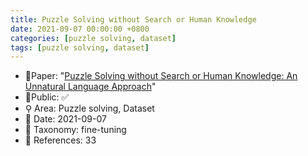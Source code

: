 ```yaml
---
title: Puzzle Solving without Search or Human Knowledge
date: 2021-09-07 00:00:00 +0800
categories: [puzzle solving, dataset]
tags: [puzzle solving, dataset]
---
```


- 📙Paper: "[Puzzle Solving without Search or Human Knowledge: An Unnatural Language Approach](https://semanticscholar.org/paper/Puzzle-Solving-without-Search-or-Human-Knowledge%3A-Noever-Burdick/1c27f107b171ae2578e0a8061c7aa34cd635f51a)"
- 🔑Public: ✅
- ⚲ Area: Puzzle solving, Dataset
- 📅 Date: 2021-09-07
- 🔎 Taxonomy: fine-tuning
- 📝 References: 33
